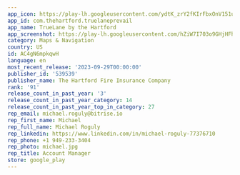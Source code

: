 ```yaml
---
app_icon: https://play-lh.googleusercontent.com/ydtK_zrY2fKIrFbxOnV151uzO3GBeKlarmzqLU8cEtZLWTTbW_Gvfgqtn1-BV1kavXg
app_id: com.thehartford.truelaneprevail
app_name: TrueLane by the Hartford
app_screenshot: https://play-lh.googleusercontent.com/hZiW7I703o9GHjHFhMEFRbb0Qrp4lNAwZslL59wnUaxMB9Oi1fulvY3gRBAAldqT8A
category: Maps & Navigation
country: US
id: AC4gN6mpkqwH
language: en
most_recent_release: '2023-09-29T00:00:00'
publisher_id: '539539'
publisher_name: The Hartford Fire Insurance Company
rank: '91'
release_count_in_past_year: '3'
release_count_in_past_year_category: 14
release_count_in_past_year_top_in_category: 27
rep_email: michael.roguly@bitrise.io
rep_first_name: Michael
rep_full_name: Michael Roguly
rep_linkedin: https://www.linkedin.com/in/michael-roguly-77376710
rep_phone: +1 949-233-3404
rep_photo: michael.jpg
rep_title: Account Manager
store: google_play
---
```

